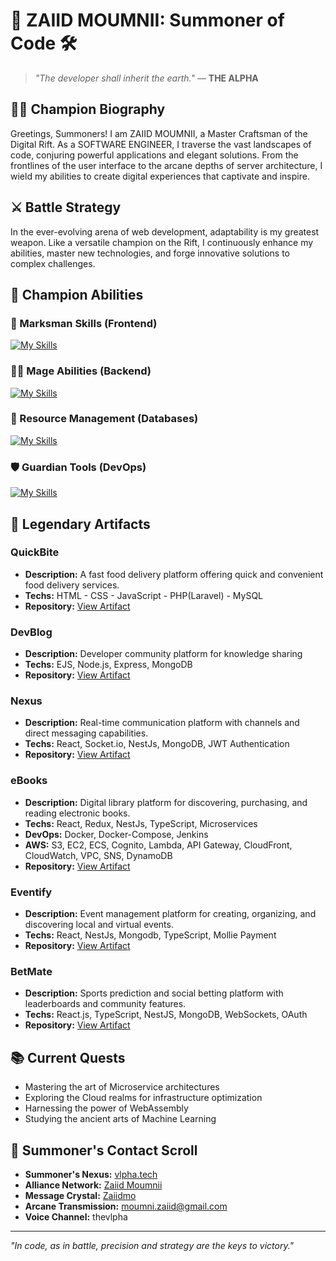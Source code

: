 # 👾 ZAIID MOUMNII: Summoner of Code 🛠️

> *"The developer shall inherit the earth."* — **THE ALPHA**

## 🧙‍♂️ Champion Biography

Greetings, Summoners! I am ZAIID MOUMNII, a Master Craftsman of the Digital Rift. As a SOFTWARE ENGINEER, I traverse the vast landscapes of code, conjuring powerful applications and elegant solutions. From the frontlines of the user interface to the arcane depths of server architecture, I wield my abilities to create digital experiences that captivate and inspire.

## ⚔️ Battle Strategy

In the ever-evolving arena of web development, adaptability is my greatest weapon. Like a versatile champion on the Rift, I continuously enhance my abilities, master new technologies, and forge innovative solutions to complex challenges.

## 🔮 Champion Abilities
### 🏹 Marksman Skills (Frontend)
[![My Skills](https://skillicons.dev/icons?i=html,css,js,ts,react,tailwind,bootstrap)](https://skillicons.dev)

### 🧙‍♂️ Mage Abilities (Backend)
[![My Skills](https://skillicons.dev/icons?i=nodejs,express,nestjs,php,laravel,cs,dotnet)](https://skillicons.dev)

### 💎 Resource Management (Databases)
[![My Skills](https://skillicons.dev/icons?i=mysql,sql,postgres,mongodb)](https://skillicons.dev)

### 🛡️ Guardian Tools (DevOps)
[![My Skills](https://skillicons.dev/icons?i=git,docker,aws,azure,jenkins,kubernetes,linux)](https://skillicons.dev)

## 🌟 Legendary Artifacts

### QuickBite 
- **Description:** A fast food delivery platform offering quick and convenient food delivery services.
- **Techs:** HTML - CSS - JavaScript - PHP(Laravel) - MySQL
- **Repository:** [View Artifact](https://github.com/Zaiidmo/QuickBite)

### DevBlog 
- **Description:** Developer community platform for knowledge sharing
- **Techs:** EJS, Node.js, Express, MongoDB
- **Repository:** [View Artifact](https://github.com/Zaiidmo/DevBlog)

### Nexus 
- **Description:** Real-time communication platform with channels and direct messaging capabilities.
- **Techs:** React, Socket.io, NestJs, MongoDB, JWT Authentication
- **Repository:** [View Artifact](https://github.com/Nexus-chat-app)

### eBooks 
- **Description:** Digital library platform for discovering, purchasing, and reading electronic books.
- **Techs:** React, Redux, NestJs, TypeScript, Microservices
- **DevOps:** Docker, Docker-Compose, Jenkins 
- **AWS:** S3, EC2, ECS, Cognito, Lambda, API Gateway, CloudFront, CloudWatch, VPC, SNS, DynamoDB
- **Repository:** [View Artifact](https://github.com/Zaiidmo/eBooks-API)

### Eventify 
- **Description:** Event management platform for creating, organizing, and discovering local and virtual events.
- **Techs:** React, NestJs, Mongodb, TypeScript, Mollie Payment
- **Repository:** [View Artifact](https://github.com/Zaiidmo/Eventify-API)

### BetMate 
- **Description:** Sports prediction and social betting platform with leaderboards and community features.
- **Techs:** React.js, TypeScript, NestJS, MongoDB, WebSockets, OAuth
- **Repository:** [View Artifact](https://github.com/BetMate)

## 📚 Current Quests
- Mastering the art of Microservice architectures
- Exploring the Cloud realms for infrastructure optimization
- Harnessing the power of WebAssembly
- Studying the ancient arts of Machine Learning

## 📜 Summoner's Contact Scroll
- **Summoner's Nexus:** [vlpha.tech](https://www.vlpha.tech)
- **Alliance Network:** [Zaiid Moumnii](https://www.linkedin.com/in/Zaiidmoumni)
- **Message Crystal:** [Zaiidmo](https://twitter.com/Zaiidmo)
- **Arcane Transmission:** moumni.zaiid@gmail.com
- **Voice Channel:** thevlpha

---

*"In code, as in battle, precision and strategy are the keys to victory."*

